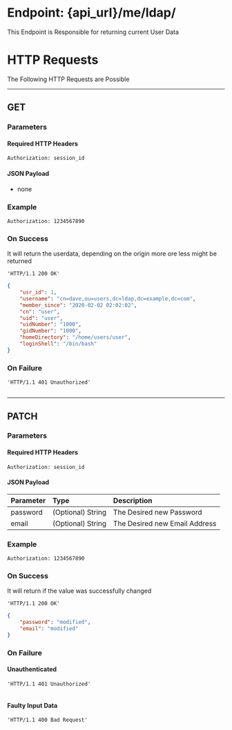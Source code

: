 # Endpoint: {api_url}/me/ldap/
This Endpoint is Responsible for returning current User Data

# HTTP Requests
The Following HTTP Requests are Possible
___
## GET

### Parameters

#### Required HTTP Headers

```http request
Authorization: session_id
```

#### JSON Payload
* none

### Example

```http request
Authorization: 1234567890
```

### On Success
It will return the userdata, depending on the origin more ore less might be returned

```http request
'HTTP/1.1 200 OK'
```
```json
{
    "usr_id": 1,
    "username": "cn=dave,ou=users,dc=ldap,dc=example,dc=com",
    "member_since": "2020-02-02 02:02:02",
    "cn": "user",
    "uid": "user",
    "uidNumber": "1000",
    "gidNumber": "1000",
    "homeDirectory": "/home/users/user",
    "loginShell": "/bin/bash"
}
```

### On Failure
 
```http request
'HTTP/1.1 401 Unauthorized'
```
```json
```
___

## PATCH

### Parameters

#### Required HTTP Headers

```http request
Authorization: session_id
```

#### JSON Payload

| Parameter | Type | Description |
| :--- |:--- | :--- |
| password | (Optional) String | The Desired new Password |
| email | (Optional) String | The Desired new Email Address |

### Example

```http request
Authorization: 1234567890
```

### On Success
It will return if the value was successfully changed

```http request
'HTTP/1.1 200 OK'
```
```json
{
    "password": "modified",
    "email": "modified"
}
```

### On Failure
 
#### Unauthenticated

```http request
'HTTP/1.1 401 Unauthorized'
```
```json
```

#### Faulty Input Data

```http request
'HTTP/1.1 400 Bad Request'
```
```json
```
